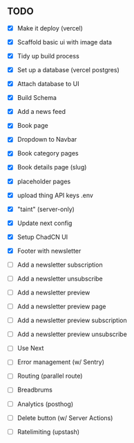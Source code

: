 ## TODO

- [x] Make it deploy (vercel)
- [x] Scaffold basic ui with image data
- [x] Tidy up build process
- [x] Set up a database (vercel postgres)
- [x] Attach database to UI
- [x] Build Schema
- [x] Add a news feed
- [x] Book page
- [x] Dropdown to Navbar
- [x] Book category pages
- [x] Book details page (slug)
- [x] placeholder pages
- [x] upload thing API keys .env
- [x] "taint" (server-only)
- [x] Update next config
- [x] Setup ChadCN UI
- [x] Footer with newsletter
- [ ] Add a newsletter subscription
- [ ] Add a newsletter unsubscribe
- [ ] Add a newsletter preview
- [ ] Add a newsletter preview page
- [ ] Add a newsletter preview subscription
- [ ] Add a newsletter preview unsubscribe
- [ ] Use Next
- [ ] Error management (w/ Sentry)
- [ ] Routing (parallel route)
- [ ] Breadbrums
- [ ] Analytics (posthog)
- [ ] Delete button (w/ Server Actions)
- [ ] Ratelimiting (upstash)

